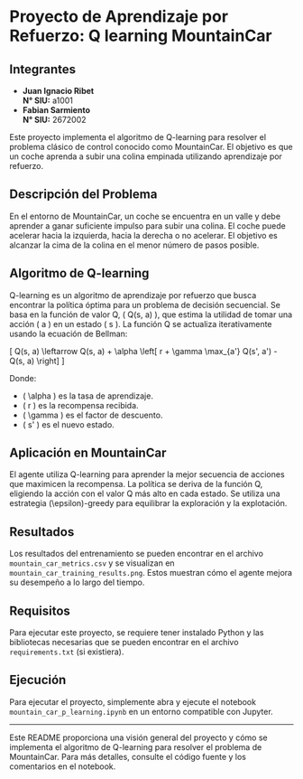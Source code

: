 # Proyecto de Aprendizaje por Refuerzo: Q learning MountainCar

## Integrantes

- **Juan Ignacio Ribet**\
  **N° SIU:** a1001
- **Fabian Sarmiento**\
  **N° SIU:** 2672002

Este proyecto implementa el algoritmo de Q-learning para resolver el problema clásico de control conocido como MountainCar. El objetivo es que un coche aprenda a subir una colina empinada utilizando aprendizaje por refuerzo.

## Descripción del Problema

En el entorno de MountainCar, un coche se encuentra en un valle y debe aprender a ganar suficiente impulso para subir una colina. El coche puede acelerar hacia la izquierda, hacia la derecha o no acelerar. El objetivo es alcanzar la cima de la colina en el menor número de pasos posible.

## Algoritmo de Q-learning

Q-learning es un algoritmo de aprendizaje por refuerzo que busca encontrar la política óptima para un problema de decisión secuencial. Se basa en la función de valor Q, \( Q(s, a) \), que estima la utilidad de tomar una acción \( a \) en un estado \( s \). La función Q se actualiza iterativamente usando la ecuación de Bellman:

\[
Q(s, a) \leftarrow Q(s, a) + \alpha \left[ r + \gamma \max_{a'} Q(s', a') - Q(s, a) \right]
\]

Donde:
- \( \alpha \) es la tasa de aprendizaje.
- \( r \) es la recompensa recibida.
- \( \gamma \) es el factor de descuento.
- \( s' \) es el nuevo estado.

## Aplicación en MountainCar

El agente utiliza Q-learning para aprender la mejor secuencia de acciones que maximicen la recompensa. La política se deriva de la función Q, eligiendo la acción con el valor Q más alto en cada estado. Se utiliza una estrategia \(\epsilon\)-greedy para equilibrar la exploración y la explotación.

## Resultados

Los resultados del entrenamiento se pueden encontrar en el archivo `mountain_car_metrics.csv` y se visualizan en `mountain_car_training_results.png`. Estos muestran cómo el agente mejora su desempeño a lo largo del tiempo.

## Requisitos

Para ejecutar este proyecto, se requiere tener instalado Python y las bibliotecas necesarias que se pueden encontrar en el archivo `requirements.txt` (si existiera).

## Ejecución

Para ejecutar el proyecto, simplemente abra y ejecute el notebook `mountain_car_p_learning.ipynb` en un entorno compatible con Jupyter.

---

Este README proporciona una visión general del proyecto y cómo se implementa el algoritmo de Q-learning para resolver el problema de MountainCar. Para más detalles, consulte el código fuente y los comentarios en el notebook.